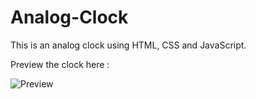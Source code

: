 # Analog-Clock
This is an analog clock using HTML, CSS and JavaScript.

Preview the clock here : 

![Preview](https://user-images.githubusercontent.com/56157392/80786422-3b5a7180-8ba1-11ea-86ea-6687eec1fc50.jpg)

